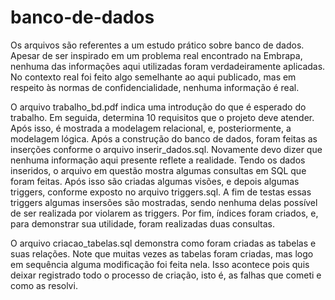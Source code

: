 # banco-de-dados

Os arquivos são referentes a um estudo prático sobre banco de dados. Apesar de ser inspirado em um problema real encontrado na Embrapa, nenhuma das informações aqui utilizadas foram verdadeiramente aplicadas. No contexto real foi feito algo semelhante ao aqui publicado, mas em respeito às normas de confidencialidade, nenhuma informação é real.

O arquivo trabalho_bd.pdf indica uma introdução do que é esperado do trabalho. Em seguida, determina 10 requisitos que o projeto deve atender. Após isso, é mostrada a modelagem relacional, e, posteriormente, a modelagem lógica. Após a construção do banco de dados, foram feitas as inserções conforme o arquivo inserir_dados.sql. Novamente devo dizer que nenhuma informação aqui presente reflete a realidade. Tendo os dados inseridos, o arquivo em questão mostra algumas consultas em SQL que foram feitas. Após isso são criadas algumas visões, e depois algumas triggers, conforme exposto no arquivo triggers.sql. A fim de testas essas triggers algumas insersões são mostradas, sendo  nenhuma delas possível de ser realizada por violarem as triggers. Por fim, índices foram criados, e, para demonstrar sua utilidade, foram realizadas duas consultas.

O arquivo criacao_tabelas.sql demonstra como foram criadas as tabelas e suas relações. Note que muitas vezes as tabelas foram criadas, mas logo em sequência alguma modificação foi feita nela. Isso acontece pois quis deixar registrado todo o processo de criação, isto é, as falhas que cometi e como as resolvi.
